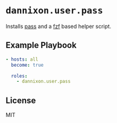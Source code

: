 # `dannixon.user.pass`

Installs [pass](https://www.passwordstore.org/) and a [fzf](https://github.com/junegunn/fzf/) based helper script.

## Example Playbook

```yaml
- hosts: all
  become: true

  roles:
    - dannixon.user.pass
```

## License

MIT
